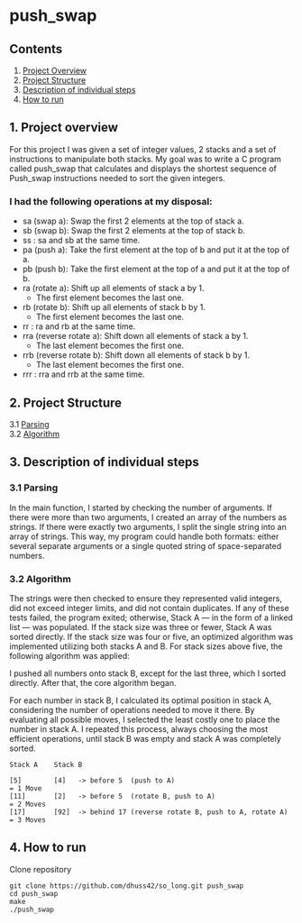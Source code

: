 # push_swap

## Contents

1. [Project Overview](#1-Project-overview)
2. [Project Structure](#2-Project-Structure)
3. [Description of individual steps](#3-Description-of-individual-steps)
4. [How to run](#4-How-to-run)

## 1. Project overview

For this project I was given a set of integer values, 2 stacks and a set of instructions to manipulate both stacks. My goal was to write a C program called push_swap that calculates and displays the shortest sequence of Push_swap instructions needed to sort the given integers.  

### I had the following operations at my disposal:

- sa (swap a): Swap the first 2 elements at the top of stack a.
- sb (swap b): Swap the first 2 elements at the top of stack b.
- ss : sa and sb at the same time.
- pa (push a): Take the first element at the top of b and put it at the top of a.
- pb (push b): Take the first element at the top of a and put it at the top of b.
- ra (rotate a): Shift up all elements of stack a by 1.
  - The first element becomes the last one.
- rb (rotate b): Shift up all elements of stack b by 1.
  - The first element becomes the last one.
- rr : ra and rb at the same time.
- rra (reverse rotate a): Shift down all elements of stack a by 1.
  - The last element becomes the first one.
- rrb (reverse rotate b): Shift down all elements of stack b by 1.
  - The last element becomes the first one.
- rrr : rra and rrb at the same time.

## 2. Project Structure

3.1 [Parsing](#31-parsing)  
3.2 [Algorithm](#32-algorithm)  

## 3. Description of individual steps

### 3.1 Parsing

In the main function, I started by checking the number of arguments. If there were more than two arguments, I created an array of the numbers as strings. If there were exactly two arguments, I split the single string into an array of strings. This way, my program could handle both formats: either several separate arguments or a single quoted string of space-separated numbers.

### 3.2 Algorithm

The strings were then checked to ensure they represented valid integers, did not exceed integer limits, and did not contain duplicates. If any of these tests failed, the program exited; otherwise, Stack A — in the form of a linked list — was populated. If the stack size was three or fewer, Stack A was sorted directly. If the stack size was four or five, an optimized algorithm was implemented utilizing both stacks A and B. For stack sizes above five, the following algorithm was applied:

I pushed all numbers onto stack B, except for the last three, which I sorted directly. After that, the core algorithm began.

For each number in stack B, I calculated its optimal position in stack A, considering the number of operations needed to move it there. By evaluating all possible moves, I selected the least costly one to place the number in stack A. I repeated this process, always choosing the most efficient operations, until stack B was empty and stack A was completely sorted.

```
Stack A    Stack B

[5]        [4]   -> before 5  (push to A)                              = 1 Move  
[11]       [2]   -> before 5  (rotate B, push to A)                    = 2 Moves  
[17]       [92]  -> behind 17 (reverse rotate B, push to A, rotate A)  = 3 Moves  
```

## 4. How to run

Clone repository
```
git clone https://github.com/dhuss42/so_long.git push_swap
cd push_swap
make
./push_swap
```


